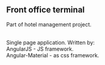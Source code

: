 ## Front office terminal ##

Part of hotel management project.<br><br>

Single page application. Written by:<br>
AngularJS - JS framework.<br>
Angular-Material - as css framework.